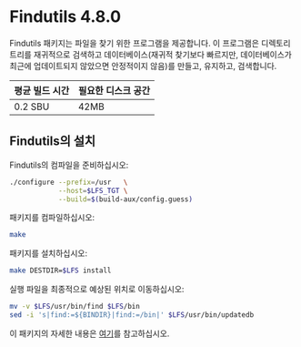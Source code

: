 # Findutils 4.8.0

Findutils 패키지는 파일을 찾기 위한 프로그램을 제공합니다. 이 프로그램은 디렉토리 트리를 재귀적으로 검색하고 데이터베이스(재귀적 찾기보다 빠르지만, 데이터베이스가 최근에 업데이트되지 않았으면 안정적이지 않음)를 만들고, 유지하고, 검색합니다. 

| 평균 빌드 시간 | 필요한 디스크 공간 |
| --- | --- |
| 0.2 SBU | 42MB |

## Findutils의 설치

Findutils의 컴파일을 준비하십시오:

```sh
./configure --prefix=/usr   \
            --host=$LFS_TGT \
            --build=$(build-aux/config.guess)
```

패키지를 컴파일하십시오:

```sh
make
```

패키지를 설치하십시오:

```sh
make DESTDIR=$LFS install
```

실행 파일을 최종적으로 예상된 위치로 이동하십시오:

```sh
mv -v $LFS/usr/bin/find $LFS/bin
sed -i 's|find:=${BINDIR}|find:=/bin|' $LFS/usr/bin/updatedb
```

이 패키지의 자세한 내용은 [여기](/8/56.html)를 참고하십시오.